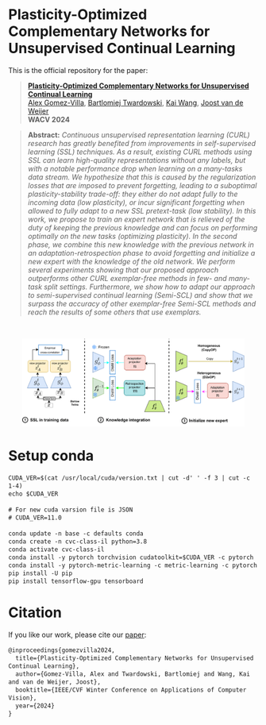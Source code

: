 # Plasticity-Optimized Complementary Networks for Unsupervised Continual Learning

This is the official repository for the paper:
> **[Plasticity-Optimized Complementary Networks for Unsupervised Continual Learning](https://arxiv.org/abs/)**<br>
> [Alex Gomez-Villa](https://scholar.google.com/citations?user=A2dhwNgAAAAJ&hl=en), [Bartlomiej Twardowski](https://scholar.google.com/citations?user=8yywECgAAAAJ&hl), [Kai Wang](https://scholar.google.com/citations?user=j14vd0wAAAAJ&hl), [Joost van de Weijer](https://scholar.google.com/citations?user=Gsw2iUEAAAAJ&hl)<br>
> **WACV 2024**

> **Abstract:** *Continuous unsupervised representation learning (CURL) research has greatly benefited from improvements in self-supervised learning (SSL) techniques.  As a result, existing CURL methods using SSL can learn high-quality representations without any labels, but with a notable performance drop when learning on a many-tasks data stream.
We hypothesize that this is caused by the regularization losses that are imposed to prevent forgetting, leading to a suboptimal plasticity-stability trade-off: they either do not adapt fully to the incoming data (low plasticity), or incur significant forgetting when allowed to fully adapt to a new SSL pretext-task (low stability). In this work, we propose to train an expert network that is relieved of the duty of keeping the previous knowledge and can focus on performing optimally on the new tasks (optimizing plasticity). In the second phase, we combine this new knowledge with the previous network in an adaptation-retrospection phase to avoid forgetting and initialize a new expert with the knowledge of the old network. We perform several experiments showing that our proposed approach outperforms other CURL exemplar-free methods in few- and many-task split settings. Furthermore, we show how to adapt our approach to semi-supervised continual learning (Semi-SCL) and show that we surpass the accuracy of other exemplar-free Semi-SCL methods and reach the results of some others that use exemplars.*
<br>

<p align="center" float="left">
    <img src="./figs/method2-1.png"/ width=89%> 
    
</p>

# Setup conda

```
CUDA_VER=$(cat /usr/local/cuda/version.txt | cut -d' ' -f 3 | cut -c 1-4)
echo $CUDA_VER

# For new cuda varsion file is JSON
# CUDA_VER=11.0

conda update -n base -c defaults conda
conda create -n cvc-class-il python=3.8
conda activate cvc-class-il
conda install -y pytorch torchvision cudatoolkit=$CUDA_VER -c pytorch
conda install -y pytorch-metric-learning -c metric-learning -c pytorch
pip install -U pip
pip install tensorflow-gpu tensorboard

```


# Citation
If you like our work, please cite our [paper](https://arxiv.org/):
```
@inproceedings{gomezvilla2024,
  title={Plasticity-Optimized Complementary Networks for Unsupervised Continual Learning},
  author={Gomez-Villa, Alex and Twardowski, Bartlomiej and Wang, Kai and van de Weijer, Joost},
  booktitle={IEEE/CVF Winter Conference on Applications of Computer Vision},
  year={2024}
}